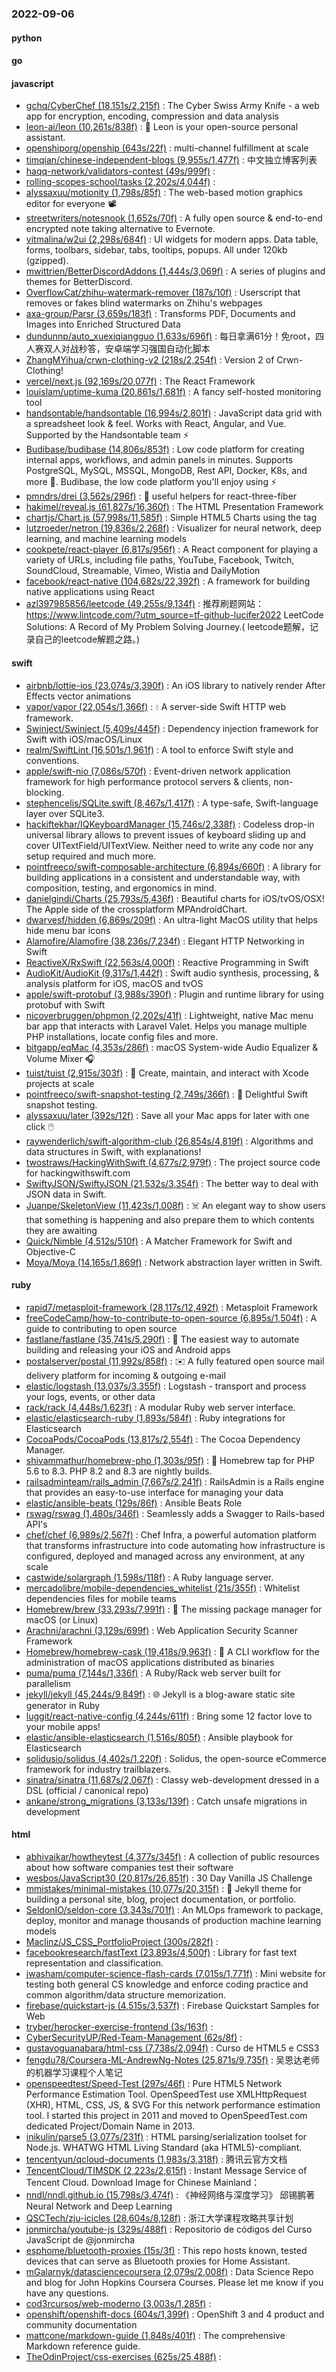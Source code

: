 ### 2022-09-06

#### python

#### go

#### javascript
* [gchq/CyberChef (18,151s/2,215f)](https://github.com/gchq/CyberChef) : The Cyber Swiss Army Knife - a web app for encryption, encoding, compression and data analysis
* [leon-ai/leon (10,261s/838f)](https://github.com/leon-ai/leon) : 🧠 Leon is your open-source personal assistant.
* [openshiporg/openship (643s/22f)](https://github.com/openshiporg/openship) : multi-channel fulfillment at scale
* [timqian/chinese-independent-blogs (9,955s/1,477f)](https://github.com/timqian/chinese-independent-blogs) : 中文独立博客列表
* [haqq-network/validators-contest (49s/999f)](https://github.com/haqq-network/validators-contest) : 
* [rolling-scopes-school/tasks (2,202s/4,044f)](https://github.com/rolling-scopes-school/tasks) : 
* [alyssaxuu/motionity (1,798s/85f)](https://github.com/alyssaxuu/motionity) : The web-based motion graphics editor for everyone 📽
* [streetwriters/notesnook (1,652s/70f)](https://github.com/streetwriters/notesnook) : A fully open source & end-to-end encrypted note taking alternative to Evernote.
* [vitmalina/w2ui (2,298s/684f)](https://github.com/vitmalina/w2ui) : UI widgets for modern apps. Data table, forms, toolbars, sidebar, tabs, tooltips, popups. All under 120kb (gzipped).
* [mwittrien/BetterDiscordAddons (1,444s/3,069f)](https://github.com/mwittrien/BetterDiscordAddons) : A series of plugins and themes for BetterDiscord.
* [OverflowCat/zhihu-watermark-remover (187s/10f)](https://github.com/OverflowCat/zhihu-watermark-remover) : Userscript that removes or fakes blind watermarks on Zhihu's webpages
* [axa-group/Parsr (3,659s/183f)](https://github.com/axa-group/Parsr) : Transforms PDF, Documents and Images into Enriched Structured Data
* [dundunnp/auto_xuexiqiangguo (1,633s/696f)](https://github.com/dundunnp/auto_xuexiqiangguo) : 每日拿满61分！免root，四人赛双人对战秒答，安卓端学习强国自动化脚本
* [ZhangMYihua/crwn-clothing-v2 (218s/2,254f)](https://github.com/ZhangMYihua/crwn-clothing-v2) : Version 2 of Crwn-Clothing!
* [vercel/next.js (92,169s/20,077f)](https://github.com/vercel/next.js) : The React Framework
* [louislam/uptime-kuma (20,861s/1,681f)](https://github.com/louislam/uptime-kuma) : A fancy self-hosted monitoring tool
* [handsontable/handsontable (16,994s/2,801f)](https://github.com/handsontable/handsontable) : JavaScript data grid with a spreadsheet look & feel. Works with React, Angular, and Vue. Supported by the Handsontable team ⚡
* [Budibase/budibase (14,806s/853f)](https://github.com/Budibase/budibase) : Low code platform for creating internal apps, workflows, and admin panels in minutes. Supports PostgreSQL, MySQL, MSSQL, MongoDB, Rest API, Docker, K8s, and more 🚀. Budibase, the low code platform you'll enjoy using ⚡
* [pmndrs/drei (3,562s/296f)](https://github.com/pmndrs/drei) : 🥉 useful helpers for react-three-fiber
* [hakimel/reveal.js (61,827s/16,360f)](https://github.com/hakimel/reveal.js) : The HTML Presentation Framework
* [chartjs/Chart.js (57,998s/11,585f)](https://github.com/chartjs/Chart.js) : Simple HTML5 Charts using the <canvas> tag
* [lutzroeder/netron (19,836s/2,268f)](https://github.com/lutzroeder/netron) : Visualizer for neural network, deep learning, and machine learning models
* [cookpete/react-player (6,817s/956f)](https://github.com/cookpete/react-player) : A React component for playing a variety of URLs, including file paths, YouTube, Facebook, Twitch, SoundCloud, Streamable, Vimeo, Wistia and DailyMotion
* [facebook/react-native (104,682s/22,392f)](https://github.com/facebook/react-native) : A framework for building native applications using React
* [azl397985856/leetcode (49,255s/9,134f)](https://github.com/azl397985856/leetcode) : 推荐刷题网站：https://www.lintcode.com/?utm_source=tf-github-lucifer2022 LeetCode Solutions: A Record of My Problem Solving Journey.( leetcode题解，记录自己的leetcode解题之路。)

#### swift
* [airbnb/lottie-ios (23,074s/3,390f)](https://github.com/airbnb/lottie-ios) : An iOS library to natively render After Effects vector animations
* [vapor/vapor (22,054s/1,366f)](https://github.com/vapor/vapor) : 💧 A server-side Swift HTTP web framework.
* [Swinject/Swinject (5,409s/445f)](https://github.com/Swinject/Swinject) : Dependency injection framework for Swift with iOS/macOS/Linux
* [realm/SwiftLint (16,501s/1,961f)](https://github.com/realm/SwiftLint) : A tool to enforce Swift style and conventions.
* [apple/swift-nio (7,086s/570f)](https://github.com/apple/swift-nio) : Event-driven network application framework for high performance protocol servers & clients, non-blocking.
* [stephencelis/SQLite.swift (8,467s/1,417f)](https://github.com/stephencelis/SQLite.swift) : A type-safe, Swift-language layer over SQLite3.
* [hackiftekhar/IQKeyboardManager (15,746s/2,338f)](https://github.com/hackiftekhar/IQKeyboardManager) : Codeless drop-in universal library allows to prevent issues of keyboard sliding up and cover UITextField/UITextView. Neither need to write any code nor any setup required and much more.
* [pointfreeco/swift-composable-architecture (6,894s/660f)](https://github.com/pointfreeco/swift-composable-architecture) : A library for building applications in a consistent and understandable way, with composition, testing, and ergonomics in mind.
* [danielgindi/Charts (25,793s/5,436f)](https://github.com/danielgindi/Charts) : Beautiful charts for iOS/tvOS/OSX! The Apple side of the crossplatform MPAndroidChart.
* [dwarvesf/hidden (6,869s/209f)](https://github.com/dwarvesf/hidden) : An ultra-light MacOS utility that helps hide menu bar icons
* [Alamofire/Alamofire (38,236s/7,234f)](https://github.com/Alamofire/Alamofire) : Elegant HTTP Networking in Swift
* [ReactiveX/RxSwift (22,563s/4,000f)](https://github.com/ReactiveX/RxSwift) : Reactive Programming in Swift
* [AudioKit/AudioKit (9,317s/1,442f)](https://github.com/AudioKit/AudioKit) : Swift audio synthesis, processing, & analysis platform for iOS, macOS and tvOS
* [apple/swift-protobuf (3,988s/390f)](https://github.com/apple/swift-protobuf) : Plugin and runtime library for using protobuf with Swift
* [nicoverbruggen/phpmon (2,202s/41f)](https://github.com/nicoverbruggen/phpmon) : Lightweight, native Mac menu bar app that interacts with Laravel Valet. Helps you manage multiple PHP installations, locate config files and more.
* [bitgapp/eqMac (4,353s/286f)](https://github.com/bitgapp/eqMac) : macOS System-wide Audio Equalizer & Volume Mixer 🎧
* [tuist/tuist (2,915s/303f)](https://github.com/tuist/tuist) : 🚀 Create, maintain, and interact with Xcode projects at scale
* [pointfreeco/swift-snapshot-testing (2,749s/366f)](https://github.com/pointfreeco/swift-snapshot-testing) : 📸 Delightful Swift snapshot testing.
* [alyssaxuu/later (392s/12f)](https://github.com/alyssaxuu/later) : Save all your Mac apps for later with one click 🖱️
* [raywenderlich/swift-algorithm-club (26,854s/4,819f)](https://github.com/raywenderlich/swift-algorithm-club) : Algorithms and data structures in Swift, with explanations!
* [twostraws/HackingWithSwift (4,677s/2,979f)](https://github.com/twostraws/HackingWithSwift) : The project source code for hackingwithswift.com
* [SwiftyJSON/SwiftyJSON (21,532s/3,354f)](https://github.com/SwiftyJSON/SwiftyJSON) : The better way to deal with JSON data in Swift.
* [Juanpe/SkeletonView (11,423s/1,008f)](https://github.com/Juanpe/SkeletonView) : ☠️ An elegant way to show users that something is happening and also prepare them to which contents they are awaiting
* [Quick/Nimble (4,512s/510f)](https://github.com/Quick/Nimble) : A Matcher Framework for Swift and Objective-C
* [Moya/Moya (14,165s/1,869f)](https://github.com/Moya/Moya) : Network abstraction layer written in Swift.

#### ruby
* [rapid7/metasploit-framework (28,117s/12,492f)](https://github.com/rapid7/metasploit-framework) : Metasploit Framework
* [freeCodeCamp/how-to-contribute-to-open-source (6,895s/1,504f)](https://github.com/freeCodeCamp/how-to-contribute-to-open-source) : A guide to contributing to open source
* [fastlane/fastlane (35,741s/5,290f)](https://github.com/fastlane/fastlane) : 🚀 The easiest way to automate building and releasing your iOS and Android apps
* [postalserver/postal (11,992s/858f)](https://github.com/postalserver/postal) : ✉️ A fully featured open source mail delivery platform for incoming & outgoing e-mail
* [elastic/logstash (13,037s/3,355f)](https://github.com/elastic/logstash) : Logstash - transport and process your logs, events, or other data
* [rack/rack (4,448s/1,623f)](https://github.com/rack/rack) : A modular Ruby web server interface.
* [elastic/elasticsearch-ruby (1,893s/584f)](https://github.com/elastic/elasticsearch-ruby) : Ruby integrations for Elasticsearch
* [CocoaPods/CocoaPods (13,817s/2,554f)](https://github.com/CocoaPods/CocoaPods) : The Cocoa Dependency Manager.
* [shivammathur/homebrew-php (1,303s/95f)](https://github.com/shivammathur/homebrew-php) : 🍺 Homebrew tap for PHP 5.6 to 8.3. PHP 8.2 and 8.3 are nightly builds.
* [railsadminteam/rails_admin (7,667s/2,241f)](https://github.com/railsadminteam/rails_admin) : RailsAdmin is a Rails engine that provides an easy-to-use interface for managing your data
* [elastic/ansible-beats (129s/86f)](https://github.com/elastic/ansible-beats) : Ansible Beats Role
* [rswag/rswag (1,480s/346f)](https://github.com/rswag/rswag) : Seamlessly adds a Swagger to Rails-based API's
* [chef/chef (6,989s/2,567f)](https://github.com/chef/chef) : Chef Infra, a powerful automation platform that transforms infrastructure into code automating how infrastructure is configured, deployed and managed across any environment, at any scale
* [castwide/solargraph (1,598s/118f)](https://github.com/castwide/solargraph) : A Ruby language server.
* [mercadolibre/mobile-dependencies_whitelist (21s/355f)](https://github.com/mercadolibre/mobile-dependencies_whitelist) : Whitelist dependencies files for mobile teams
* [Homebrew/brew (33,293s/7,991f)](https://github.com/Homebrew/brew) : 🍺 The missing package manager for macOS (or Linux)
* [Arachni/arachni (3,129s/699f)](https://github.com/Arachni/arachni) : Web Application Security Scanner Framework
* [Homebrew/homebrew-cask (19,418s/9,963f)](https://github.com/Homebrew/homebrew-cask) : 🍻 A CLI workflow for the administration of macOS applications distributed as binaries
* [puma/puma (7,144s/1,336f)](https://github.com/puma/puma) : A Ruby/Rack web server built for parallelism
* [jekyll/jekyll (45,244s/9,849f)](https://github.com/jekyll/jekyll) : 🌐 Jekyll is a blog-aware static site generator in Ruby
* [luggit/react-native-config (4,244s/611f)](https://github.com/luggit/react-native-config) : Bring some 12 factor love to your mobile apps!
* [elastic/ansible-elasticsearch (1,516s/805f)](https://github.com/elastic/ansible-elasticsearch) : Ansible playbook for Elasticsearch
* [solidusio/solidus (4,402s/1,220f)](https://github.com/solidusio/solidus) : Solidus, the open-source eCommerce framework for industry trailblazers.
* [sinatra/sinatra (11,687s/2,067f)](https://github.com/sinatra/sinatra) : Classy web-development dressed in a DSL (official / canonical repo)
* [ankane/strong_migrations (3,133s/139f)](https://github.com/ankane/strong_migrations) : Catch unsafe migrations in development

#### html
* [abhivaikar/howtheytest (4,377s/345f)](https://github.com/abhivaikar/howtheytest) : A collection of public resources about how software companies test their software
* [wesbos/JavaScript30 (20,817s/26,851f)](https://github.com/wesbos/JavaScript30) : 30 Day Vanilla JS Challenge
* [mmistakes/minimal-mistakes (10,077s/20,315f)](https://github.com/mmistakes/minimal-mistakes) : 📐 Jekyll theme for building a personal site, blog, project documentation, or portfolio.
* [SeldonIO/seldon-core (3,343s/701f)](https://github.com/SeldonIO/seldon-core) : An MLOps framework to package, deploy, monitor and manage thousands of production machine learning models
* [Maclinz/JS_CSS_PortfolioProject (300s/282f)](https://github.com/Maclinz/JS_CSS_PortfolioProject) : 
* [facebookresearch/fastText (23,893s/4,500f)](https://github.com/facebookresearch/fastText) : Library for fast text representation and classification.
* [jwasham/computer-science-flash-cards (7,015s/1,771f)](https://github.com/jwasham/computer-science-flash-cards) : Mini website for testing both general CS knowledge and enforce coding practice and common algorithm/data structure memorization.
* [firebase/quickstart-js (4,515s/3,537f)](https://github.com/firebase/quickstart-js) : Firebase Quickstart Samples for Web
* [tryber/herocker-exercise-frontend (3s/163f)](https://github.com/tryber/herocker-exercise-frontend) : 
* [CyberSecurityUP/Red-Team-Management (62s/8f)](https://github.com/CyberSecurityUP/Red-Team-Management) : 
* [gustavoguanabara/html-css (7,738s/2,094f)](https://github.com/gustavoguanabara/html-css) : Curso de HTML5 e CSS3
* [fengdu78/Coursera-ML-AndrewNg-Notes (25,871s/9,735f)](https://github.com/fengdu78/Coursera-ML-AndrewNg-Notes) : 吴恩达老师的机器学习课程个人笔记
* [openspeedtest/Speed-Test (297s/46f)](https://github.com/openspeedtest/Speed-Test) : Pure HTML5 Network Performance Estimation Tool. OpenSpeedTest use XMLHttpRequest (XHR), HTML, CSS, JS, & SVG For this network performance estimation tool. I started this project in 2011 and moved to OpenSpeedTest.com dedicated Project/Domain Name in 2013.
* [inikulin/parse5 (3,077s/231f)](https://github.com/inikulin/parse5) : HTML parsing/serialization toolset for Node.js. WHATWG HTML Living Standard (aka HTML5)-compliant.
* [tencentyun/qcloud-documents (1,983s/3,318f)](https://github.com/tencentyun/qcloud-documents) : 腾讯云官方文档
* [TencentCloud/TIMSDK (2,223s/2,615f)](https://github.com/TencentCloud/TIMSDK) : Instant Message Service of Tencent Cloud. Download Image for Chinese Mainland：
* [nndl/nndl.github.io (15,798s/3,474f)](https://github.com/nndl/nndl.github.io) : 《神经网络与深度学习》 邱锡鹏著 Neural Network and Deep Learning
* [QSCTech/zju-icicles (28,604s/8,128f)](https://github.com/QSCTech/zju-icicles) : 浙江大学课程攻略共享计划
* [jonmircha/youtube-js (329s/488f)](https://github.com/jonmircha/youtube-js) : Repositorio de códigos del Curso JavaScript de @jonmircha
* [esphome/bluetooth-proxies (15s/3f)](https://github.com/esphome/bluetooth-proxies) : This repo hosts known, tested devices that can serve as Bluetooth proxies for Home Assistant.
* [mGalarnyk/datasciencecoursera (2,079s/2,008f)](https://github.com/mGalarnyk/datasciencecoursera) : Data Science Repo and blog for John Hopkins Coursera Courses. Please let me know if you have any questions.
* [cod3rcursos/web-moderno (3,003s/1,285f)](https://github.com/cod3rcursos/web-moderno) : 
* [openshift/openshift-docs (604s/1,399f)](https://github.com/openshift/openshift-docs) : OpenShift 3 and 4 product and community documentation
* [mattcone/markdown-guide (1,848s/401f)](https://github.com/mattcone/markdown-guide) : The comprehensive Markdown reference guide.
* [TheOdinProject/css-exercises (625s/25,488f)](https://github.com/TheOdinProject/css-exercises) : 
